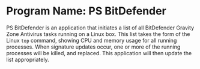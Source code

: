 # Program Name: PS BitDefender
 
PS BitDefender is an application that initiates a list of all BitDefender Gravity Zone Antivirus tasks running on a Linux box. This list takes the form of the Linux `top` command, showing CPU and memory usage for all running processes. When signature updates occur, one or more of the running processes will be killed, and replaced. This application will then update the list appropriately.
